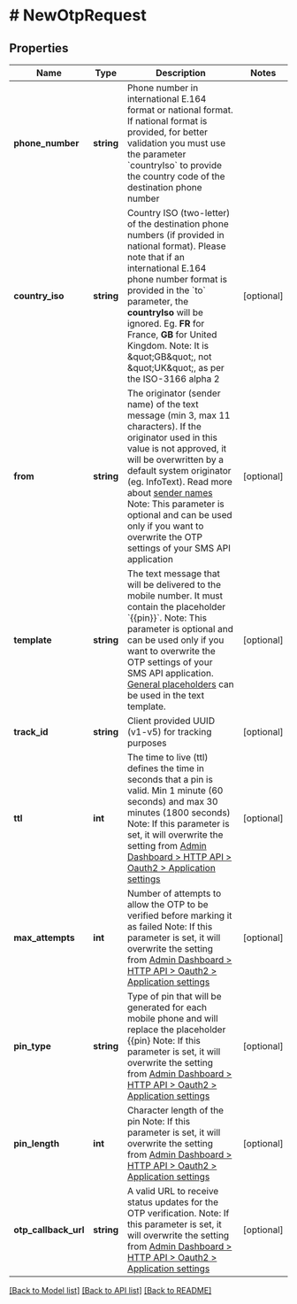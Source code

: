# # NewOtpRequest

## Properties

Name | Type | Description | Notes
------------ | ------------- | ------------- | -------------
**phone_number** | **string** | Phone number in international E.164 format or national format. If national format is provided, for better validation you must use the parameter &#x60;countryIso&#x60; to provide the country code of the destination phone number |
**country_iso** | **string** | Country ISO (two-letter) of the destination phone numbers (if provided in national format). Please note that if an international E.164 phone number format is provided in the &#x60;to&#x60; parameter, the **countryIso** will be ignored. Eg. **FR** for France, **GB** for United Kingdom. Note: It is \&quot;GB\&quot;, not \&quot;UK\&quot;, as per the ISO-3166 alpha 2 | [optional]
**from** | **string** | The originator (sender name) of the text message (min 3, max 11 characters). If the originator used in this value is not approved, it will be overwritten by a default system originator (eg. InfoText). Read more about [sender names](#) Note: This parameter is optional and can be used only if you want to overwrite the OTP settings of your SMS API application | [optional]
**template** | **string** | The text message that will be delivered to the mobile number. It must contain the placeholder &#x60;{{pin}}&#x60;.    Note: This parameter is optional and can be used only if you want to overwrite the OTP settings of your SMS API application. [General placeholders](#) can be used in the text template. | [optional]
**track_id** | **string** | Client provided UUID (v1-v5) for tracking purposes | [optional]
**ttl** | **int** | The time to live (ttl) defines the time in seconds that a pin is valid. Min 1 minute (60 seconds) and max 30 minutes (1800 seconds)   Note: If this parameter is set, it will overwrite the setting from [Admin Dashboard &gt; HTTP API &gt; Oauth2 &gt; Application settings](#) | [optional]
**max_attempts** | **int** | Number of attempts to allow the OTP to be verified before marking it as failed  Note: If this parameter is set, it will overwrite the setting from [Admin Dashboard &gt; HTTP API &gt; Oauth2 &gt; Application settings](#) | [optional]
**pin_type** | **string** | Type of pin that will be generated for each mobile phone and will replace the placeholder {{pin}  Note: If this parameter is set, it will overwrite the setting from [Admin Dashboard &gt; HTTP API &gt; Oauth2 &gt; Application settings](#) | [optional]
**pin_length** | **int** | Character length of the pin   Note: If this parameter is set, it will overwrite the setting from [Admin Dashboard &gt; HTTP API &gt; Oauth2 &gt; Application settings](#) | [optional]
**otp_callback_url** | **string** | A valid URL to receive status updates for the OTP verification.   Note: If this parameter is set, it will overwrite the setting from [Admin Dashboard &gt; HTTP API &gt; Oauth2 &gt; Application settings](#) | [optional]

[[Back to Model list]](../../README.md#models) [[Back to API list]](../../README.md#endpoints) [[Back to README]](../../README.md)
